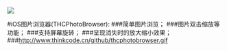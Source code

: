![](http://www.thinkcode.cn/github/thcphotobrowser.gif)

#iOS图片浏览器(THCPhotoBrowser):
###简单图片浏览；
###图片双击缩放等功能；
###支持屏幕旋转；
###呈现消失时的放大缩小效果；
###http://www.thinkcode.cn/github/thcphotobrowser.gif
